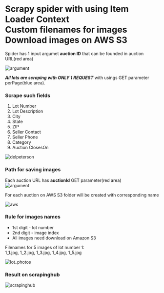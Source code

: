 # Scrapy spider with using Item Loader Context<br/>Custom filenames for images<br/>Download images on AWS S3

Spider has 1 input argumet **auction ID** that can be founded in auction URL(red area)

![argument](https://i.imgur.com/kMp4Rl7.jpg)

**_All lots are scraping with ONLY 1 REQUEST_** with usings GET parameter perPage(blue area).

### Scrape such fields
1. Lot Number
2. Lot Description
3. City
4. State
5. ZIP
6. Seller Contact
7. Seller Phone
8. Category
9. Auction ClosesOn

![delpeterson](https://i.imgur.com/xvwiymn.png)

### Path for saving images
Each auction URL has **auctionId** GET parameter(red area)  
![argument](https://i.imgur.com/kMp4Rl7.jpg)

For each auction on AWS S3 folder will be created with corresponding name

![aws](https://i.imgur.com/9HOfHNL.jpg)

### Rule for images names
* 1st digit - lot number
* 2nd digit - image index
* All images need download on Amazon S3

Filenames for 5 images of lot number 1:  
1_1.jpg, 1_2.jpg, 1_3.jpg, 1_4.jpg, 1_5.jpg

![lot_photos](https://i.imgur.com/szSOyGr.jpg)

### Result on scrapinghub

![scrapinghub](https://i.imgur.com/oX9CMVZ.jpg)

